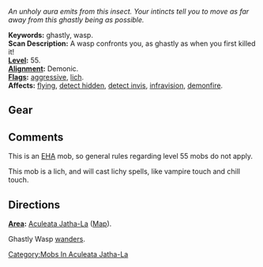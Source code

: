*An unholy aura emits from this insect. Your intincts tell you to move
as far away from this ghastly being as possible.*

**Keywords:** ghastly, wasp.  
**Scan Description:** A wasp confronts you, as ghastly as when you first
killed it!  
**[Level](Level.md "wikilink"):** 55.  
**[Alignment](Alignment.md "wikilink"):** Demonic.  
**[Flags](:Category:_Mob_Types.md "wikilink"):**
[aggressive](Aggressive_Mobs.md "wikilink"),
[lich](Spellcasting_Mobs.md "wikilink").  
**Affects:** [flying](Flying.md "wikilink"), [detect
hidden](Detect_Hidden.md "wikilink"), [detect
invis](Detect_Invis.md "wikilink"),
[infravision](Infravision.md "wikilink"),
[demonfire](Demonfire.md "wikilink").  

## Gear

## Comments

This is an [EHA](:Category:_Elite_Hero_Areas.md "wikilink") mob, so
general rules regarding level 55 mobs do not apply.

This mob is a lich, and will cast lichy spells, like vampire touch and
chill touch.

## Directions

**[Area](:Category:_Areas.md "wikilink"):** [Aculeata
Jatha-La](:Category:_Aculeata_Jatha-La.md "wikilink")
([Map](Aculeata_Jatha-La_Map.md "wikilink")).

Ghastly Wasp [wanders](Wandering_Mobs.md "wikilink").

[Category:Mobs In Aculeata
Jatha-La](Category:Mobs_In_Aculeata_Jatha-La "wikilink")
